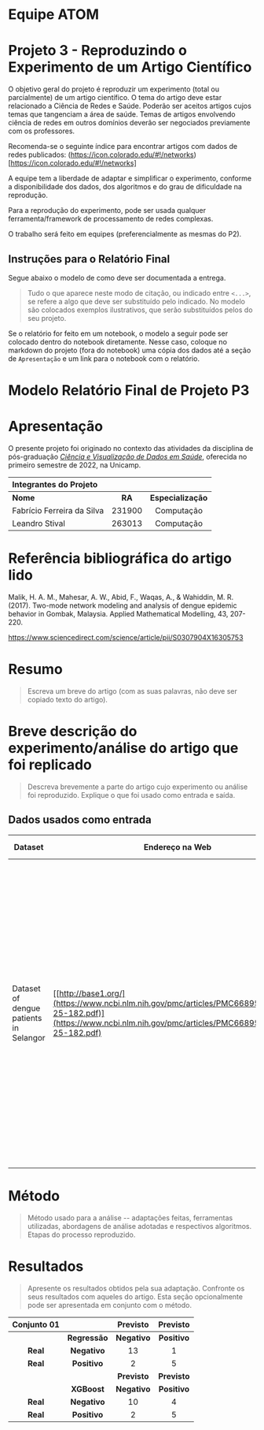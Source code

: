 # Equipe ATOM

# Projeto 3 - Reproduzindo o Experimento de um Artigo Científico

O objetivo geral do projeto é reproduzir um experimento (total ou parcialmente) de um artigo científico. O tema do artigo deve estar relacionado a Ciência de Redes e Saúde. Poderão ser aceitos artigos cujos temas que tangenciam a área de saúde. Temas de artigos envolvendo ciência de redes em outros domínios deverão ser negociados previamente com os professores.

Recomenda-se o seguinte índice para encontrar artigos com dados de redes publicados: (https://icon.colorado.edu/#!/networks)[https://icon.colorado.edu/#!/networks]

A equipe tem a liberdade de adaptar e simplificar o experimento, conforme a disponibilidade dos dados, dos algoritmos e do grau de dificuldade na reprodução.

Para a reprodução do experimento, pode ser usada qualquer ferramenta/framework de processamento de redes complexas.

O trabalho será feito em equipes (preferencialmente as mesmas do P2).

## Instruções para o Relatório Final

Segue abaixo o modelo de como deve ser documentada a entrega.
> Tudo o que aparece neste modo de citação, ou indicado entre `<...>`, se refere a algo que deve ser substituído pelo indicado. No modelo são colocados exemplos ilustrativos, que serão substituídos pelos do seu projeto.

Se o relatório for feito em um notebook, o modelo a seguir pode ser colocado dentro do notebook diretamente. Nesse caso, coloque no markdown do projeto (fora do notebook) uma cópia dos dados até a seção de `Apresentação` e um link para o notebook com o relatório.

# Modelo Relatório Final de Projeto P3

# Apresentação

O presente projeto foi originado no contexto das atividades da disciplina de pós-graduação [*Ciência e Visualização de Dados em Saúde*](https://ds4h.org), oferecida no primeiro semestre de 2022, na Unicamp.

| **Integrantes do Projeto** |        |                    |
|:---------------------------|:------:|:------------------:|
| **Nome**                   | **RA** | **Especialização** |
| Fabrício Ferreira da Silva | 231900 |     Computação     |
| Leandro Stival             | 263013 |     Computação     |

# Referência bibliográfica do artigo lido
Malik, H. A. M., Mahesar, A. W., Abid, F., Waqas, A., & Wahiddin, M. R. (2017). Two-mode network modeling and analysis of dengue epidemic behavior in Gombak, Malaysia. Applied Mathematical Modelling, 43, 207-220.

https://www.sciencedirect.com/science/article/pii/S0307904X16305753

# Resumo
> Escreva um breve do artigo (com as suas palavras, não deve ser copiado texto do artigo).

# Breve descrição do experimento/análise do artigo que foi replicado
> Descreva brevemente a parte do artigo cujo experimento ou análise foi reproduzido. Explique o que foi usado como entrada e saída.

## Dados usados como entrada
Dataset | Endereço na Web | Resumo descritivo
----- | ----- | -----
Dataset of dengue patients in Selangor | [[http://base1.org/](https://www.ncbi.nlm.nih.gov/pmc/articles/PMC6689515/pdf/hir-25-182.pdf)](https://www.ncbi.nlm.nih.gov/pmc/articles/PMC6689515/pdf/hir-25-182.pdf) | Dataset contendo duas informações, a sigla das regiões na málasia com os casos de dengue e a quantidade de casos, essas informações formam um grafo bipartido, que no trabalho original foi projetado ligando as reigões quando elas possuisem a mesma quantidade de casos (dados disponiveis no Apendice 1 do artigo).

# Método
> Método usado para a análise -- adaptações feitas, ferramentas utilizadas, abordagens de análise adotadas e respectivos algoritmos.
> Etapas do processo reproduzido.

# Resultados
> Apresente os resultados obtidos pela sua adaptação.
> Confronte os seus resultados com aqueles do artigo.
> Esta seção opcionalmente pode ser apresentada em conjunto com o método.


|**Conjunto 01**|                    |   Previsto    |      Previsto      |
|:-------------:|:------------------:|:-------------:|:------------------:|
|               |   **Regressão**    | **Negativo**  |    **Positivo**    | 
| **Real**      | **Negativo**       |      13       |           1        |
| **Real**      | **Positivo**       |       2       |           5        |
|               |                    | **Previsto**  |    **Previsto**    |
|               |   **XGBoost**      | **Negativo**  |    **Positivo**    | 
|**Real**       | **Negativo**       |      10       |           4        |
|**Real**       | **Positivo**       |       2       |           5        |
